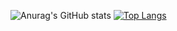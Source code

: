 ![Anurag's GitHub stats](https://github-readme-stats.vercel.app/api?username=ptaltavull)
[![Top Langs](https://github-readme-stats.vercel.app/api/top-langs/?username=ptaltavull&hide=html)](https://github.com/anuraghazra/github-readme-stats)
